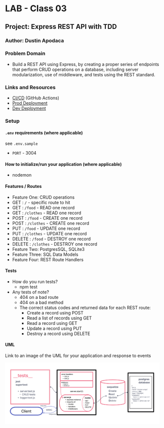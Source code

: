 # LAB - Class 03

## Project: Express REST API with TDD

### Author: Dustin Apodaca

### Problem Domain

- Build a REST API using Express, by creating a proper series of endpoints that perform CRUD operations on a database, including server modularization, use of middleware, and tests using the REST standard.

### Links and Resources

- [CI/CD](https://github.com/dustinapodaca/basic-api-server/actions) (GitHub Actions)
- [Prod Deployment](https://basic-api-server-prod.onrender.com)
- [Dev Deployment](https://basic-api-server-dev.onrender.com)

### Setup

#### `.env` requirements (where applicable)

see `.env.sample`

- `PORT` - 3004

#### How to initialize/run your application (where applicable)

- nodemon

#### Features / Routes

- Feature One: CRUD operations
- GET : `/` - specific route to hit
- GET : `/food` - READ one record
- GET : `/clothes` - READ one record
- POST : `/food` - CREATE one record
- POST : `/clothes` - CREATE one record
- PUT : `/food` - UPDATE one record
- PUT : `/clothes` - UPDATE one record
- DELETE : `/food` - DESTROY one record
- DELETE : `/clothes` - DESTROY one record
- Feature Two: PostgresSQL, SQLite3
- Feature Three: SQL Data Models
- Feature Four: REST Route Handlers

#### Tests

- How do you run tests?
  - npm test
- Any tests of note?
  - 404 on a bad route
  - 404 on a bad method
  - The correct status codes and returned data for each REST route:
    - Create a record using POST
    - Read a list of records using GET
    - Read a record using GET
    - Update a record using PUT
    - Destroy a record using DELETE

#### UML

Link to an image of the UML for your application and response to events

![UML](./assets/img/UMI-APICRUD.png)
